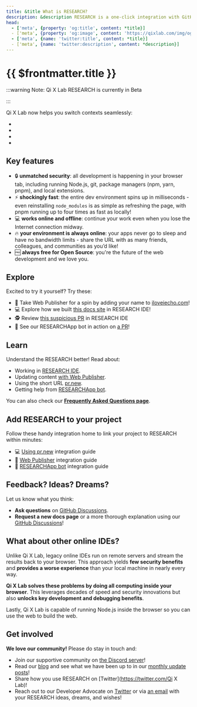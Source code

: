 ```yaml
---
title: &title What is RESEARCH?
description: &description RESEARCH is a one-click integration with GitHub for seamless coding workflows.
head:
  - ['meta', {property: 'og:title', content: *title}] 
  - ['meta', {property: 'og:image', content: 'https://qixlab.com/img/og/what-is-research.png'}]
  - ['meta', {name: 'twitter:title', content: *title}]
  - ['meta', {name: 'twitter:description', content: *description}]
---
```



# {{ $frontmatter.title }}

<!--@include: ./parts/research.md-->

:::warning Note: Qi X Lab RESEARCH is currently in Beta

:::

Qi X Lab now helps you switch contexts seamlessly:

- <!--@include: ./parts/research-ide.md-->
- <!--@include: ./parts/web-publisher.md-->
- <!--@include: ./parts/pr-new.md-->
- <!--@include: ./parts/researchapp-bot.md-->

## Key features

- 🔒 **unmatched security**: all development is happening in your browser tab, including running Node.js, git, package managers (npm, yarn, pnpm), and local extensions.
- ⚡️ **shockingly fast**: the entire dev environment spins up in milliseconds - even reinstalling `node_modules` is as simple as refreshing the page, with pnpm running up to four times as fast as locally!
- 💻 **works online and offline**: continue your work even when you lose the Internet connection midway.
- 🔥 **your environment is always online**: your apps never go to sleep and have no bandwidth limits - share the URL with as many friends, colleagues, and communities as you’d like!
- 🆓 **always free for Open Source**: you're the future of the web development and we love you.

## Explore

Excited to try it yourself? Try these:

- 📝 Take Web Publisher for a spin by adding your name to [iloveiecho.com](https://iloveiecho.com/)!
- 💻 Explore how we built [this docs site](https://pr.new/github.com/Qi-X-Lab/docs-home) in RESEARCH IDE!
- 🕵️ Review [this suspicious PR](https://pr.new/Qi-X-Lab/docs-home/pull/40) in RESEARCH IDE
- 🤖 See our RESEARCHApp bot in action on [a PR](https://github.com:Qi-X-Lab/docs-home/pull/40#issue-1404169268)!

## Learn

Understand the RESEARCH better! Read about:

- Working in [RESEARCH IDE](./working-in-research-ide).
- Updating content [with Web Publisher](./content-updates-with-web-publisher).
- Using the short URL [pr.new](./using-pr-new).
- Getting help from [RESEARCHApp bot](./integrating-researchapp-bot).

You can also check our **[Frequently Asked Questions page](./research-faq)**.

## Add RESEARCH to your project

Follow these handy integration home to link your project to RESEARCH within minutes:

- 💻 [Using pr.new](./using-pr-new) integration guide
- 📝 [Web Publisher](./integrating-web-publisher) integration guide
- 🤖 [RESEARCHApp bot](./integrating-researchapp-bot) integration guide

## Feedback? Ideas? Dreams?

Let us know what you think:

- **Ask questions** on [GitHub Discussions](https://github.com:Qi-X-Lab/docs-home/discussions/new?category=Q-A).
- **Request a new docs page** or a more thorough explanation using our [GitHub Discussions](https://github.com:Qi-X-Lab/docs-home/discussions/new?category=ideas)!

## What about other online IDEs?

Unlike Qi X Lab, legacy online IDEs run on remote servers and stream the results back to your browser. This approach yields **few security benefits** and **provides a worse experience** than your local machine in nearly every way.

**Qi X Lab solves these problems by doing all computing inside your browser**. This leverages decades of speed and security innovations but also **unlocks key development and debugging benefits**.

Lastly, Qi X Lab is capable of running Node.js inside the browser so you can use the web to build the web.

## Get involved

**We love our community!** Please do stay in touch and:

- Join our supportive community on [the Discord server](https://discord.gg/22zTzrwQrU)!
- Read our [blog](https://blog.qixlab.com/) and see what we have been up to in our [monthly update posts](https://blog.qixlab.com/categories/monthly-updates/)!
- Share how you use RESEARCH on [Twitter](<https://twitter.com/Qi> X Lab)!
- Reach out to our Developer Advocate on [Twitter](https://twitter.com/sylwiavargas) or via [an email](mailto:devrel@qixlab.com) with your RESEARCH ideas, dreams, and wishes!
